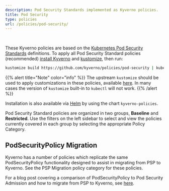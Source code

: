 ```yaml
---
description: Pod Security Standards implemented as Kyverno policies.
title: Pod Security
type: policies
url: /policies/pod-security/
---
```


<br/>

These Kyverno policies are based on the [Kubernetes Pod Security Standards](https://kubernetes.io/docs/concepts/security/pod-security-standards/) definitions. To apply all Pod Security Standard policies (recommended) [install Kyverno](docs/installation/_index.md) and [kustomize](https://kubectl.docs.kubernetes.io/installation/kustomize/binaries/), then run:

```sh
kustomize build https://github.com/kyverno/policies/pod-security | kubectl apply -f -
```

{{% alert title="Note" color="info" %}}
The upstream `kustomize` should be used to apply customizations in these policies, available [here](https://kubectl.docs.kubernetes.io/installation/kustomize/binaries/). In many cases the version of `kustomize` built-in to `kubectl` will not work.
{{% /alert %}}

Installation is also available via [Helm](docs/installation/methods.md#install-kyverno-using-helm) by using the chart `kyverno-policies`.

Pod Security Standard policies are organized in two groups, **Baseline** and **Restricted**. Use the filters on the left sidebar to select and view the policies currently covered in each group by selecting the appropriate Policy Category.

## PodSecurityPolicy Migration

Kyverno has a number of policies which replicate the same PodSecurityPolicy functionality designed to assist in migrating from PSP to Kyverno. See the PSP Migration policy category for these policies.

For a blog post covering a comparison of PodSecurityPolicy to Pod Security Admission and how to migrate from PSP to Kyverno, see [here](blog/general/psp-migration/index.md).
